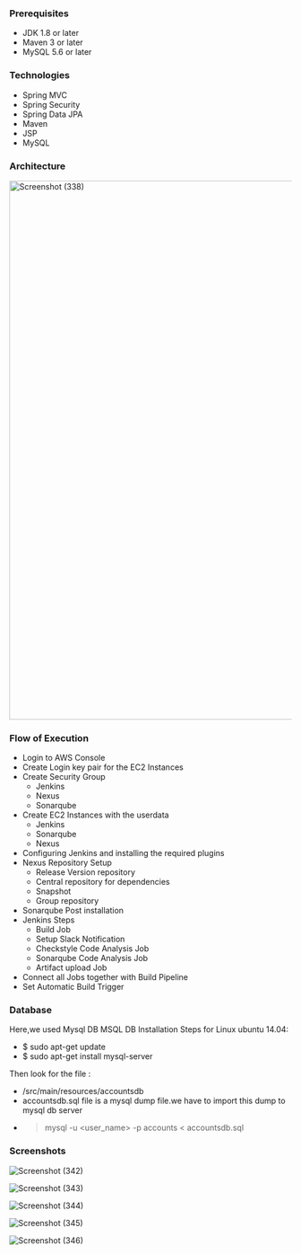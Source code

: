 ####
### Prerequisites
- JDK 1.8 or later
- Maven 3 or later
- MySQL 5.6 or later

### Technologies 
- Spring MVC
- Spring Security
- Spring Data JPA
- Maven
- JSP
- MySQL

### Architecture

<img width="960" alt="Screenshot (338)" src="https://user-images.githubusercontent.com/68735863/152109592-a3629c85-2562-4ca5-835e-fd6b39331b5d.png">

### Flow of Execution

- Login to AWS Console
- Create Login key pair for the EC2 Instances
- Create Security Group
  - Jenkins
  - Nexus
  - Sonarqube
- Create EC2 Instances with the userdata
  - Jenkins
  - Sonarqube
  - Nexus
- Configuring Jenkins and installing the required plugins
- Nexus Repository Setup
  - Release Version repository
  - Central repository for dependencies
  - Snapshot
  - Group repository 
- Sonarqube Post installation
- Jenkins Steps
  - Build Job
  - Setup Slack Notification
  - Checkstyle Code Analysis Job
  - Sonarqube Code Analysis Job
  - Artifact upload Job
- Connect all Jobs together with Build Pipeline
- Set Automatic Build Trigger
 
### Database
Here,we used Mysql DB 
MSQL DB Installation Steps for Linux ubuntu 14.04:
- $ sudo apt-get update
- $ sudo apt-get install mysql-server

Then look for the file :
- /src/main/resources/accountsdb
- accountsdb.sql file is a mysql dump file.we have to import this dump to mysql db server
- > mysql -u <user_name> -p accounts < accountsdb.sql

### Screenshots

![Screenshot (342)](https://user-images.githubusercontent.com/68735863/152112558-f3ad4ea9-97e8-4869-a2b8-1590832d26f7.png)

![Screenshot (343)](https://user-images.githubusercontent.com/68735863/152110101-b51152c1-dcc9-4427-8187-e227a3f38054.png)

![Screenshot (344)](https://user-images.githubusercontent.com/68735863/152110116-dab57bc1-f8f0-4f8f-8c2c-626889607e78.png)

![Screenshot (345)](https://user-images.githubusercontent.com/68735863/152110138-246f6050-02f3-44e8-8662-95c09025c172.png)

![Screenshot (346)](https://user-images.githubusercontent.com/68735863/152110158-74ae59c6-5cc1-49f4-84aa-b9c8d8c3fd48.png)

